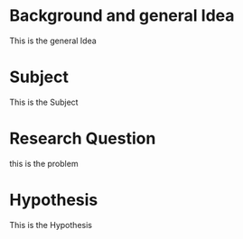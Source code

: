 # Background and general Idea
This is the general Idea

# Subject
This is the Subject

# Research Question
this is the problem

# Hypothesis
This is the Hypothesis
